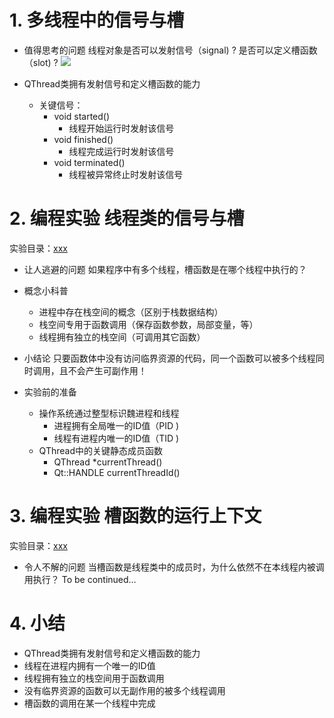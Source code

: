 # 1. 多线程中的信号与槽
- 值得思考的问题
    线程对象是否可以发射信号（signal) ?
    是否可以定义槽函数（slot) ?
    ![](vx_images/.png)

- QThread类拥有发射信号和定义槽函数的能力
    - 关键信号：
        - void started()
            - 线程开始运行时发射该信号
        - void finished()
            - 线程完成运行时发射该信号
        - void terminated()
            - 线程被异常终止时发射该信号

# 2. 编程实验 线程类的信号与槽
实验目录：[xxx](vx_attachments\xxx)

- 让人逃避的问题
    如果程序中有多个线程，槽函数是在哪个线程中执行的？

- 概念小科普
    - 进程中存在栈空间的概念（区别于栈数据结构）
    - 栈空间专用于函数调用（保存函数参数，局部变量，等）
    - 线程拥有独立的栈空间（可调用其它函数）

- 小结论
    只要函数体中没有访问临界资源的代码，同一个函数可以被多个线程同时调用，且不会产生可副作用！

- 实验前的准备
    - 操作系统通过整型标识魏进程和线程
        - 进程拥有全局唯一的ID值（PID )
        - 线程有进程内唯一的ID值（TID )
    - QThread中的关键静态成员函数
        - QThread *currentThread()
        - Qt::HANDLE currentThreadId()

# 3. 编程实验 槽函数的运行上下文
实验目录：[xxx](vx_attachments\xxx)

- 令人不解的问题
    当槽函数是线程类中的成员时，为什么依然不在本线程内被调用执行？
    To be continued…

# 4. 小结
- QThread类拥有发射信号和定义槽函数的能力
- 线程在进程内拥有一个唯一的ID值
- 线程拥有独立的栈空间用于函数调用
- 没有临界资源的函数可以无副作用的被多个线程调用
- 槽函数的调用在某一个线程中完成
